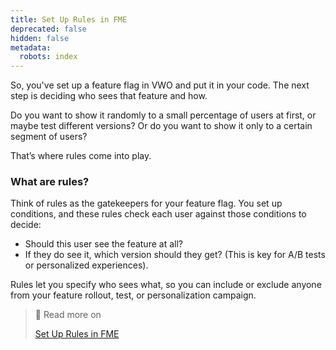 ```yaml
---
title: Set Up Rules in FME
deprecated: false
hidden: false
metadata:
  robots: index
---
```

So, you've set up a feature flag in VWO and put it in your code. The next step is deciding who sees that feature and how.

Do you want to show it randomly to a small percentage of users at first, or maybe test different versions? Or do you want to show it only to a certain segment of users?

That’s where rules come into play.

### What are rules?

Think of rules as the gatekeepers for your feature flag. You set up conditions, and these rules check each user against those conditions to decide:

* Should this user see the feature at all?
* If they do see it, which version should they get? (This is key for A/B tests or personalized experiences).

Rules let you specify who sees what, so you can include or exclude anyone from your feature rollout, test, or personalization campaign.

> 📘 Read more on
>
> [Set Up Rules in FME](https://help.vwo.com/hc/en-us/articles/46347563022233-Set-Up-Rules-in-FME)